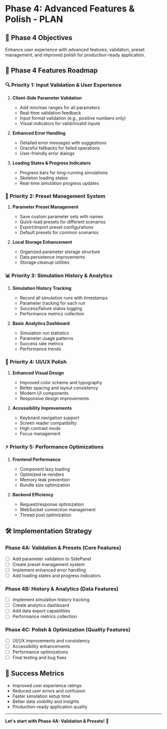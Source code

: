 # Phase 4: Advanced Features & Polish - PLAN

## 🎯 Phase 4 Objectives
Enhance user experience with advanced features, validation, preset management, and improved polish for production-ready application.

## 🚀 Phase 4 Features Roadmap

### 🔍 **Priority 1: Input Validation & User Experience**
1. **Client-Side Parameter Validation**
   - Add min/max ranges for all parameters
   - Real-time validation feedback
   - Input format validation (e.g., positive numbers only)
   - Visual indicators for valid/invalid inputs

2. **Enhanced Error Handling**
   - Detailed error messages with suggestions
   - Graceful fallbacks for failed operations
   - User-friendly error dialogs

3. **Loading States & Progress Indicators**
   - Progress bars for long-running simulations
   - Skeleton loading states
   - Real-time simulation progress updates

### 💾 **Priority 2: Preset Management System**
1. **Parameter Preset Management**
   - Save custom parameter sets with names
   - Quick-load presets for different scenarios
   - Export/import preset configurations
   - Default presets for common scenarios

2. **Local Storage Enhancement**
   - Organized parameter storage structure
   - Data persistence improvements
   - Storage cleanup utilities

### 📊 **Priority 3: Simulation History & Analytics**
1. **Simulation History Tracking**
   - Record all simulation runs with timestamps
   - Parameter tracking for each run
   - Success/failure status logging
   - Performance metrics collection

2. **Basic Analytics Dashboard**
   - Simulation run statistics
   - Parameter usage patterns
   - Success rate metrics
   - Performance trends

### 🎨 **Priority 4: UI/UX Polish**
1. **Enhanced Visual Design**
   - Improved color scheme and typography
   - Better spacing and layout consistency
   - Modern UI components
   - Responsive design improvements

2. **Accessibility Improvements**
   - Keyboard navigation support
   - Screen reader compatibility
   - High contrast mode
   - Focus management

### ⚡ **Priority 5: Performance Optimizations**
1. **Frontend Performance**
   - Component lazy loading
   - Optimized re-renders
   - Memory leak prevention
   - Bundle size optimization

2. **Backend Efficiency**
   - Request/response optimization
   - WebSocket connection management
   - Thread pool optimization

## 🛠️ Implementation Strategy

### Phase 4A: Validation & Presets (Core Features)
- [ ] Add parameter validation to SidePanel
- [ ] Create preset management system
- [ ] Implement enhanced error handling
- [ ] Add loading states and progress indicators

### Phase 4B: History & Analytics (Data Features)
- [ ] Implement simulation history tracking
- [ ] Create analytics dashboard
- [ ] Add data export capabilities
- [ ] Performance metrics collection

### Phase 4C: Polish & Optimization (Quality Features)
- [ ] UI/UX improvements and consistency
- [ ] Accessibility enhancements
- [ ] Performance optimizations
- [ ] Final testing and bug fixes

## 🎯 Success Metrics
- Improved user experience ratings
- Reduced user errors and confusion
- Faster simulation setup time
- Better data visibility and insights
- Production-ready application quality

---

**Let's start with Phase 4A: Validation & Presets!** 🚀